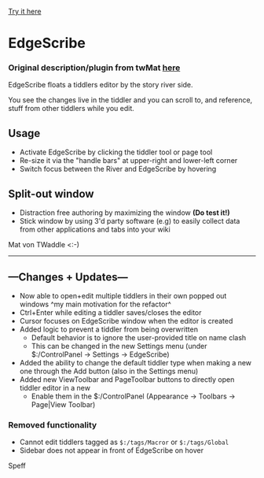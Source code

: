 [Try it here](https://speff.github.io/tw-speff/)

# EdgeScribe
### **Original description/plugin from twMat [here](https://sideeditor.tiddlyspot.com/)**
EdgeScribe floats a tiddlers editor by the story river side.

You see the changes live in the tiddler and you can scroll to, and reference, stuff from other tiddlers while you edit.

## Usage

* Activate EdgeScribe by clicking the tiddler tool or page tool
* Re-size it via the "handle bars" at upper-right and lower-left corner
* Switch focus between the River and EdgeScribe by hovering

## Split-out window

* Distraction free authoring by maximizing the window __(Do test it!)__
* Stick window by using 3'd party software (e.g) to easily collect data from other applications and tabs into your wiki

Mat von TWaddle <:-)

------------------

## —Changes + Updates—

* Now able to open+edit multiple tiddlers in their own popped out windows
^my main motivation for the refactor^
* Ctrl+Enter while editing a tiddler saves/closes the editor
* Cursor focuses on EdgeScribe window when the editor is created
* Added logic to prevent a tiddler from being overwritten
    * Default behavior is to ignore the user-provided title on name clash
    * This can be changed in the new Settings menu (under $:/ControlPanel -> Settings -> EdgeScribe)
* Added the ability to change the default tiddler type when making a new one through the Add button (also in the Settings menu)
* Added new ViewToolbar and PageToolbar buttons to directly open tiddler editor in a new
    * Enable them in the $:/ControlPanel (Appearance -> Toolbars -> Page|View Toolbar)

### Removed functionality

* Cannot edit tiddlers tagged as `$:/tags/Macror` or `$:/tags/Global`
* Sidebar does not appear in front of EdgeScribe on hover

Speff

